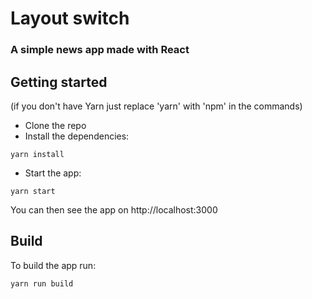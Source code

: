 # Layout switch
### A simple news app made with React

## Getting started
(if you don't have Yarn just replace 'yarn' with 'npm' in the commands)

- Clone the repo
- Install the dependencies:
```
yarn install
```
- Start the app:
```
yarn start
```
You can then see the app on http://localhost:3000

## Build

To build the app run:
```
yarn run build
```
